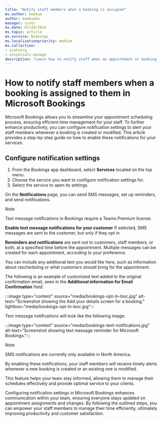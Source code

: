 ```yaml
---  
title: "Notify staff members when a booking is assigned"  
ms.author: kwekua
author: kwekuako
manager: scotv
ms.date: 07/29/2024  
ms.topic: article
ms.service: bookings 
ms.localizationpriority: medium
ms.collection:
- scotvorg
- essentials-manage
description: "Learn how to notify staff when an appointment or booking is created or updated." 
---
```


# How to notify staff members when a booking is assigned to them in Microsoft Bookings

Microsoft Bookings allows you to streamline your appointment scheduling process, ensuring efficient time management for your staff. To further enhance productivity, you can configure notification settings to alert your staff members whenever a booking is created or modified. This article provides a step-by-step guide on how to enable these notifications for your services.

## Configure notification settings

1. From the Bookings app dashboard, select **Services** located on the top menu.
2. Choose the service you want to configure notification settings for.
3. Select the service to open its settings.

On the **Notifications** page, you can send SMS messages, set up reminders, and send notifications.

> [!NOTE]
> Text message notifications in Bookings require a Teams Premium license.

**Enable text message notifications for your customer** If selected, SMS messages are sent to the customer, but only if they opt in.

**Reminders and notifications** are sent out to customers, staff members, or both, at a specified time before the appointment. Multiple messages can be created for each appointment, according to your preference.

You can include any additional text you would like here, such as information about rescheduling or what customers should bring for the appointment.

The following is an example of customized text added to the original confirmation email, seen in the **Additional information for Email Confirmation** field:

:::image type="content" source="media/bookings-opt-In-boc.jpg" alt-text="Screenshot showing the Add your details screen for a booking." lightbox="media/bookings-opt-In-boc.jpg":::

Text message notifications will look like the following image:

:::image type="content" source="media/bookings-text-notifications.jpg" alt-text="Screenshot showing text message reminder for Microsoft Bookings.":::

>[!NOTE]
> SMS notifications are currently only available in North America.

By enabling these notifications, your staff members will receive timely alerts whenever a new booking is created or an existing one is modified.

This feature helps your team stay informed, allowing them to manage their schedules effectively and provide optimal service to your clients.

Configuring notification settings in Microsoft Bookings enhances communication within your team, ensuring everyone stays updated on appointment assignments and changes. By following the outlined steps, you can empower your staff members to manage their time efficiently, ultimately improving productivity and customer satisfaction.

